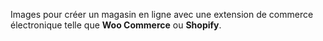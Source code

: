 Images pour créer un magasin en ligne avec une extension de commerce électronique telle que **Woo Commerce** ou **Shopify**.
